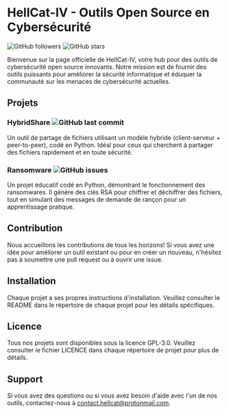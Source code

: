 # HellCat-IV - Outils Open Source en Cybersécurité

![GitHub followers](https://img.shields.io/github/followers/HellCat-IV?style=social) ![GitHub stars](https://img.shields.io/github/stars/HellCat-IV?style=social)

Bienvenue sur la page officielle de HellCat-IV, votre hub pour des outils de cybersécurité open source innovants. Notre mission est de fournir des outils puissants pour améliorer la sécurité informatique et éduquer la communauté sur les menaces de cybersécurité actuelles.

## Projets

### HybridShare ![GitHub last commit](https://img.shields.io/github/last-commit/HellCat-IV/HybridShare)
Un outil de partage de fichiers utilisant un modèle hybride (client-serveur + peer-to-peer), codé en Python. Idéal pour ceux qui cherchent à partager des fichiers rapidement et en toute sécurité.

### Ransomware ![GitHub issues](https://img.shields.io/github/issues/HellCat-IV/Ransomware)
Un projet éducatif codé en Python, démontrant le fonctionnement des ransomwares. Il génère des clés RSA pour chiffrer et déchiffrer des fichiers, tout en simulant des messages de demande de rançon pour un apprentissage pratique.

## Contribution
Nous accueillons les contributions de tous les horizons! Si vous avez une idée pour améliorer un outil existant ou pour en créer un nouveau, n'hésitez pas à soumettre une pull request ou à ouvrir une issue.

## Installation
Chaque projet a ses propres instructions d'installation. Veuillez consulter le README dans le répertoire de chaque projet pour les détails spécifiques.

## Licence
Tous nos projets sont disponibles sous la licence GPL-3.0. Veuillez consulter le fichier LICENCE dans chaque répertoire de projet pour plus de détails.

## Support
Si vous avez des questions ou si vous avez besoin d'aide avec l'un de nos outils, contactez-nous à contact.hellcat@protonmail.com.
